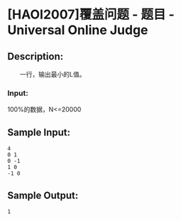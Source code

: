 # [HAOI2007]覆盖问题 - 题目 - Universal Online Judge

## Description: 

　　一行，输出最小的L值。

### Input: 

100%的数据，N<=20000


## Sample Input: 
```
4
0 1
0 -1
1 0
-1 0
```

## Sample Output: 
```
1
```
